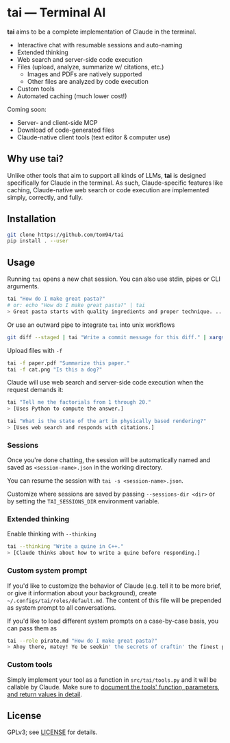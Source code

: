 # tai — Terminal AI

**tai** aims to be a complete implementation of Claude in the terminal.

- Interactive chat with resumable sessions and auto-naming
- Extended thinking
- Web search and server-side code execution
- Files (upload, analyze, summarize w/ citations, etc.)
  - Images and PDFs are natively supported
  - Other files are analyzed by code execution
- Custom tools
- Automated caching (much lower cost!)

Coming soon:
- Server- and client-side MCP
- Download of code-generated files
- Claude-native client tools (text editor & computer use)


## Why use tai?

Unlike other tools that aim to support all kinds of LLMs, **tai** is designed specifically for Claude in the terminal.
As such, Claude-specific features like caching, Claude-native web search or code execution are implemented simply, correctly, and fully.

## Installation

```bash
git clone https://github.com/tom94/tai
pip install . --user
```

## Usage

Running `tai` opens a new chat session. You can also use stdin, pipes or CLI arguments.

```bash
tai "How do I make great pasta?"
# or: echo "How do I make great pasta?" | tai
> Great pasta starts with quality ingredients and proper technique. ...
```

Or use an outward pipe to integrate `tai` into unix workflows
```bash
git diff --staged | tai "Write a commit message for this diff." | xargs -0 git commit -m
```

Upload files with `-f`
```bash
tai -f paper.pdf "Summarize this paper."
tai -f cat.png "Is this a dog?"
```

Claude will use web search and server-side code execution when the request demands it:
```bash
tai "Tell me the factorials from 1 through 20."
> [Uses Python to compute the answer.]

tai "What is the state of the art in physically based rendering?"
> [Uses web search and responds with citations.]
```

### Sessions

Once you're done chatting, the session will be automatically named and saved as `<session-name>.json` in the working directory.

You can resume the session with `tai -s <session-name>.json`.

Customize where sessions are saved by passing `--sessions-dir <dir>` or by setting the `TAI_SESSIONS_DIR` environment variable.

### Extended thinking

Enable thinking with `--thinking`
```bash
tai --thinking "Write a quine in C++."
> [Claude thinks about how to write a quine before responding.]
```

### Custom system prompt

If you'd like to customize the behavior of Claude (e.g. tell it to be more brief, or give it information about your background), create `~/.configs/tai/roles/default.md`.
The content of this file will be prepended as system prompt to all conversations.

If you'd like to load different system prompts on a case-by-case basis, you can pass them as
```bash
tai --role pirate.md "How do I make great pasta?"
> Ahoy there, matey! Ye be seekin' the secrets of craftin' the finest pasta this side of the Mediterranean, eh? ...
```

### Custom tools

Simply implement your tool as a function in `src/tai/tools.py` and it will be callable by Claude.
Make sure to [document the tools' function, parameters, and return values in detail](https://docs.anthropic.com/en/docs/agents-and-tools/tool-use/implement-tool-use#best-practices-for-tool-definitions).

## License

GPLv3; see [LICENSE](LICENSE.txt) for details.
